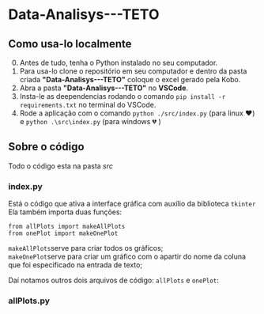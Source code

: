 # Data-Analisys---TETO

## Como usa-lo localmente

0. Antes de tudo, tenha o Python instalado no seu computador.
1. Para usa-lo clone o repositório em seu computador e dentro da pasta criada **"Data-Analisys---TETO"** coloque o excel gerado pela Kobo.
2. Abra a pasta **"Data-Analisys---TETO"** no **VSCode**.
3. Insta-le as deependencias rodando o comando `pip install -r requirements.txt` no terminal do VSCode.
4. Rode a aplicação com o comando `python ./src/index.py` (para linux ❤️) e `python .\src\index.py` (para windows 💔 )

## Sobre o código

Todo o código esta na pasta _src_

### index.py

Está o código que ativa a interface gráfica com auxílio da biblioteca `tkinter`
Ela também importa duas funções:

```
from allPlots import makeAllPlots
from onePlot import makeOnePlot
```

`makeAllPlots`serve para criar todos os gráficos;  
`makeOnePlot`serve para criar um gráfico com o apartir do nome da coluna que foi especificado na entrada de texto;

Daí notamos outros dois arquivos de código: `allPlots` e `onePlot`:

### allPlots.py
